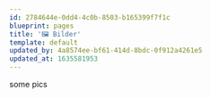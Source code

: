 ```yaml
---
id: 2784644e-0dd4-4c0b-8503-b165399f7f1c
blueprint: pages
title: '🖼️ Bilder'
template: default
updated_by: 4a8574ee-bf61-414d-8bdc-0f912a4261e5
updated_at: 1635581953
---
```

some pics
